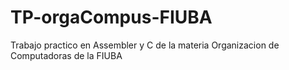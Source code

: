 # TP-orgaCompus-FIUBA

Trabajo practico en Assembler y C de la materia Organizacion de Computadoras de la FIUBA
